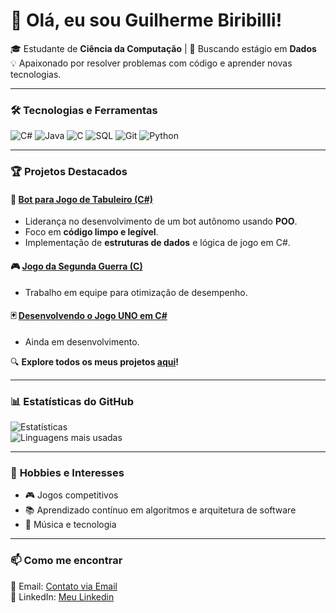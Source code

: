 # 👋 Olá, eu sou Guilherme Biribilli!  

🎓 Estudante de **Ciência da Computação** | 🚀 Buscando estágio em **Dados**  
💡 Apaixonado por resolver problemas com código e aprender novas tecnologias.  

---

### 🛠 **Tecnologias e Ferramentas**  

![C#](https://img.shields.io/badge/C%23-239120?style=for-the-badge&logo=c-sharp&logoColor=white)
![Java](https://img.shields.io/badge/Java-ED8B00?style=for-the-badge&logo=openjdk&logoColor=white)
![C](https://img.shields.io/badge/C-00599C?style=for-the-badge&logo=c&logoColor=white)
![SQL](https://img.shields.io/badge/SQL-4479A1?style=for-the-badge&logo=mysql&logoColor=white)
![Git](https://img.shields.io/badge/Git-F05032?style=for-the-badge&logo=git&logoColor=white)
![Python](https://img.shields.io/badge/Python-000EFF?style=for-the-badge&logo=python&logoColor=white)

---

### 🏆 **Projetos Destacados**  

#### 🤖 [Bot para Jogo de Tabuleiro (C#)](https://github.com/ledros0/PI-3)  
- Liderança no desenvolvimento de um bot autônomo usando **POO**.  
- Foco em **código limpo e legível**.  
- Implementação de **estruturas de dados** e lógica de jogo em C#.  
#### 🎮 [Jogo da Segunda Guerra (C)](https://github.com/gbiribilli/Pi2-NA-Espanha) 
- Trabalho em equipe para otimização de desempenho.  
#### 🃏 [Desenvolvendo o Jogo UNO em C#](https://github.com/gbiribilli/UNO)
- Ainda em desenvolvimento.
  
🔍 **Explore todos os meus projetos [aqui](https://github.com/gbiribilli?tab=repositories)!**  

---

### 📊 **Estatísticas do GitHub**  

![Estatísticas](https://github-readme-stats.vercel.app/api?username=gbiribilli&show_icons=true&theme=dracula&hide_border=true)  
![Linguagens mais usadas](https://github-readme-stats.vercel.app/api/top-langs/?username=gbiribilli&layout=compact&theme=dark&hide_border=true)  

---

### 🌟 **Hobbies e Interesses**  
- 🎮 Jogos competitivos
- 📚 Aprendizado contínuo em algoritmos e arquitetura de software  
- 🎵 Música e tecnologia  

---

### 📫 **Como me encontrar**  
📧 Email: [Contato via Email](guibiribilli.g@gmail.com)  
🔗 LinkedIn: [Meu Linkedin](https://www.linkedin.com/in/guilherme-biribilli-3a4a68220/)  
